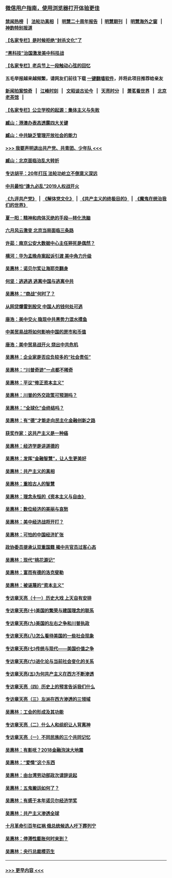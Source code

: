 ### [微信用户指南，使用浏览器打开体验更佳](https://github.com/gfw-breaker/banned-news1/blob/master/indexes/wechat-guide.md?t=0)
#### [禁闻热榜](热点新闻.md?t=0)  &nbsp;&nbsp;|&nbsp;&nbsp; [法轮功真相](https://github.com/gfw-breaker/truth/blob/master/README.md?t=0) &nbsp;&nbsp;|&nbsp;&nbsp; [明慧二十周年报告](https://github.com/gfw-breaker/mh-reports/blob/master/README.md?t=0) &nbsp;&nbsp;|&nbsp;&nbsp;[明慧期刊](https://github.com/gfw-breaker/mh-qikan) &nbsp;&nbsp;|&nbsp;&nbsp; [明慧海外之窗](https://github.com/gfw-breaker/mh-news/blob/master/README.md?t=0) &nbsp;&nbsp;|&nbsp;&nbsp; [神韵特别报道](https://github.com/gfw-breaker/mh-news/blob/master/shenyun.md?t=0)
#### [【名家专栏】是时候拒绝“封杀文化”了](../pages/nsc423/n11814093.md?t=02171122) 
#### [“黑科技”治国激发美中科技战](../pages/nsc423/n11638056.md?t=02171122) 
#### [【名家专栏】老兵节上一段触动心弦的回忆](../pages/nsc423/n11646016.md?t=02171122) 
#### 五毛举报越来越频繁，请网友们前往下载 [一键翻墙软件](https://github.com/gfw-breaker/ssr-accounts)，并将此项目推荐给亲友
#### [新闻拍案惊奇](https://github.com/gfw-breaker/banned-news1/blob/master/pages/link4.md) &nbsp;&nbsp;|&nbsp;&nbsp; [江峰时刻](https://github.com/gfw-breaker/banned-news1/blob/master/pages/link4.md) &nbsp;&nbsp;|&nbsp;&nbsp; [文昭谈古论今](https://github.com/gfw-breaker/banned-news1/blob/master/pages/link4.md) &nbsp;&nbsp;|&nbsp;&nbsp; [天亮时分](https://github.com/gfw-breaker/banned-news1/blob/master/pages/link4.md) &nbsp;&nbsp;|&nbsp;&nbsp; [萧茗看世界](https://github.com/gfw-breaker/banned-news1/blob/master/pages/link4.md) &nbsp;&nbsp;|&nbsp;&nbsp; [北京老茶馆](https://github.com/gfw-breaker/banned-news1/blob/master/pages/link4.md) &nbsp;&nbsp;|&nbsp;&nbsp; 
#### [【名家专栏】公立学校的起源：集体主义与失败](../pages/nsc423/n11601833.md?t=02171122) 
#### [臧山：港澳办表态透露四大关键](../pages/nsc423/n11421628.md?t=02171122) 
#### [臧山：中共缺乏管理开放社会的能力](../pages/nsc423/n11407457.md?t=02171122) 
#### [>>> 我要声明退出共产党、共青团、少年队 <<<](https://github.com/begood0513/goodnews/blob/master/quit/letter.md) 
#### [臧山：北京面临治乱大转折](../pages/nsc423/n11406895.md?t=02171122) 
#### [专访胡平：20年打压 法轮功屹立不倒意义深远](../pages/nsc423/n11398800.md?t=02171122) 
#### [中共最怕“逢九必乱”2019人权战开火](../pages/nsc423/n11385248.md?t=02171122) 
#### [《九评共产党》](https://github.com/begood0513/9ping.md/blob/master/README.md) &nbsp;|&nbsp; [《解体党文化》](../../../../jtdwh.md/blob/master/README.md)  &nbsp;|&nbsp; [《共产主义的终极目的》](../../../../gczydzjmd.md/blob/master/README.md) &nbsp;|&nbsp; [《魔鬼在统治我们的世界》](../../../../mgztzwmdsj.md/blob/master/README.md) 
#### [夏一阳：精神和肉体灭绝的手段—转化洗脑](../pages/nsc423/n11368250.md?t=02171122) 
#### [六月风云激变 北京当局面临三条路](../pages/nsc423/n11313668.md?t=02171122) 
#### [许茹：南京公安大数据中心主任猝死是偶然？](../pages/nsc423/n11064744.md?t=02171122) 
#### [横河：华为孟晚舟案起诉引渡 美中角力升级](../pages/nsc423/n11027230.md?t=02171122) 
#### [吴惠林：诺贝尔奖让海耶克翻身](../pages/nsc423/n10890049.md?t=02171122) 
#### [何坚：逃逃逃 逃离中国与逃离中共](../pages/nsc423/n10592891.md?t=02171122) 
#### [吴惠林：“商战”何时了？](../pages/nsc423/n10573558.md?t=02171122) 
#### [从网贷爆雷到股灾 中国人的钱何处可逃](../pages/nsc423/n10572800.md?t=02171122) 
#### [唐浩：美中交火 隐现中共黑势力混水摸鱼](../pages/nsc423/n10544040.md?t=02171122) 
#### [中美贸易战将如何影响中国的房市和币值](../pages/nsc423/n10543697.md?t=02171122) 
#### [唐浩：美中贸易战开火 烧出中共危机](../pages/nsc423/n10540126.md?t=02171122) 
#### [吴惠林：企业家是否应负较多的“社会责任”](../pages/nsc423/n10535022.md?t=02171122) 
#### [吴惠林：“川普奇迹”一点都不稀奇](../pages/nsc423/n10512808.md?t=02171122) 
#### [吴惠林：平议“修正资本主义”](../pages/nsc423/n10495724.md?t=02171122) 
#### [吴惠林：川普的外交政策可预测吗？](../pages/nsc423/n10462387.md?t=02171122) 
#### [吴惠林：“全球化”会终结吗？](../pages/nsc423/n10452838.md?t=02171122) 
#### [吴惠林：有“德”才能走向民主化金融创新之路](../pages/nsc423/n10432292.md?t=02171122) 
#### [获奖作家：这共产主义是一种癌](../pages/nsc423/n10431541.md?t=02171122) 
#### [吴惠林：经济学是讲道德的](../pages/nsc423/n10398014.md?t=02171122) 
#### [吴惠林：发挥“金融智慧”，让人生更美好](../pages/nsc423/n10375019.md?t=02171122) 
#### [吴惠林：共产主义的真相](../pages/nsc423/n10351394.md?t=02171122) 
#### [吴惠林：重拾古人的智慧](../pages/nsc423/n10337691.md?t=02171122) 
#### [吴惠林：理念永恒的《资本主义与自由》](../pages/nsc423/n10316274.md?t=02171122) 
#### [吴惠林：数位经济的美丽与哀愁](../pages/nsc423/n10292946.md?t=02171122) 
#### [吴惠林：美中经济战将开打？](../pages/nsc423/n10258825.md?t=02171122) 
#### [吴惠林：可怕的中国经济扩张](../pages/nsc423/n10219147.md?t=02171122) 
#### [政协委员提承认双重国籍 揭中共官员过客心态](../pages/nsc423/n10208809.md?t=02171122) 
#### [吴惠林：现代“桃花源记”](../pages/nsc423/n10185234.md?t=02171122) 
#### [吴惠林：富而有德的洛克斐勒](../pages/nsc423/n10142264.md?t=02171122) 
#### [吴惠林：被诬蔑的“资本主义”](../pages/nsc423/n10124816.md?t=02171122) 
#### [专访章天亮（十一）历史大戏 上天自有安排](../pages/nsc423/n10094905.md?t=02171122) 
#### [专访章天亮(十)美国的繁荣与建国理念的联系](../pages/nsc423/n10094899.md?t=02171122) 
#### [专访章天亮(九)美国的左右之争和川普执政](../pages/nsc423/n10094889.md?t=02171122) 
#### [专访章天亮(八)怎么看待美国的一些社会现象](../pages/nsc423/n10094857.md?t=02171122) 
#### [专访章天亮(七)传统与现代——美国价值之争](../pages/nsc423/n10093140.md?t=02171122) 
#### [专访章天亮(六)进化论与当前社会变化的关系](../pages/nsc423/n10092036.md?t=02171122) 
#### [专访章天亮(五)为何共产主义在西方不断渗透](../pages/nsc423/n10083620.md?t=02171122) 
#### [专访章天亮（四）历史上的预言告诉我们什么](../pages/nsc423/n10083606.md?t=02171122) 
#### [专访章天亮（三）左派在西方渗透的三领域](../pages/nsc423/n10081115.md?t=02171122) 
#### [吴惠林：工会的形成及其功能](../pages/nsc423/n10080633.md?t=02171122) 
#### [专访章天亮（二）什么人和组织让人背离神](../pages/nsc423/n10076637.md?t=02171122) 
#### [专访章天亮（一）不同民族的三个共同记忆](../pages/nsc423/n10074188.md?t=02171122) 
#### [吴惠林：有影呒？2018金融泡沫大地震](../pages/nsc423/n10040534.md?t=02171122) 
#### [吴惠林：“爱情”这个东西](../pages/nsc423/n10019423.md?t=02171122) 
#### [吴惠林：由台湾劳动部政次请辞说起](../pages/nsc423/n9979679.md?t=02171122) 
#### [吴惠林：五鬼搬运如何了？](../pages/nsc423/n9925338.md?t=02171122) 
#### [吴惠林：有感于本年诺贝尔经济学奖](../pages/nsc423/n9871883.md?t=02171122) 
#### [吴惠林：共产主义渗透全球](../pages/nsc423/n9812748.md?t=02171122) 
#### [十月革命引百年红祸 俄总统候选人吁下葬列宁](../pages/nsc423/n9810182.md?t=02171122) 
#### [吴惠林：停滞性膨胀何时来到？](../pages/nsc423/n9764136.md?t=02171122) 
#### [吴惠林：央行总裁模范生](../pages/nsc423/n9728134.md?t=02171122) 

----
#### [ >>> 更早内容 <<< ](../indexes/nsc423-earlier.md)
